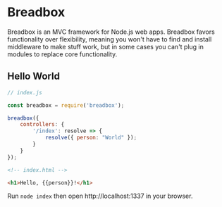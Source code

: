 # Breadbox

Breadbox is an MVC framework for Node.js web apps. Breadbox favors functionality over flexibility, meaning you won't have to find and install middleware to make stuff work, but in some cases you can't plug in modules to replace core functionality.

## Hello World

```javascript
// index.js

const breadbox = require('breadbox');

breadbox({
    controllers: {
        '/index': resolve => {
            resolve({ person: "World" });
        }
    }
});
```

```html
<!-- index.html -->

<h1>Hello, {{person}}!</h1>
```

Run `node index` then open http://localhost:1337 in your browser.